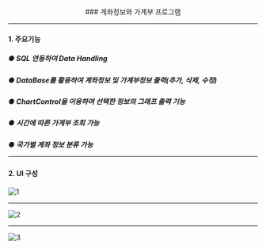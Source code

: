 <div align=center>### 계좌정보와 가계부 프로그램 </div><hr/>

#### 1. 주요기능
##### ● SQL 연동하여 Data Handling
##### ● DataBase를 활용하여 계좌정보 및 가계부정보 출력(추가, 삭제, 수정)
##### ● ChartControl을 이용하여 선택한 정보의 그래프 출력 기능
##### ● 시간에 따른 가계부 조회 가능 
##### ● 국가별 계좌 정보 분류 가능 <hr/>

#### 2. UI 구성
![1](https://user-images.githubusercontent.com/69396761/90217225-5e98ec00-de33-11ea-9891-bdb976a9684f.gif)<hr/>
![2](https://user-images.githubusercontent.com/69396761/90217434-eda60400-de33-11ea-8177-d0d6b6cc3a0d.gif)<hr/>
![3](https://user-images.githubusercontent.com/69396761/90229509-9a8b7b80-de4a-11ea-8d2a-989e5b35a854.gif)
